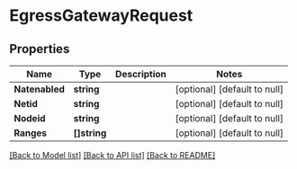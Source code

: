 # EgressGatewayRequest

## Properties
Name | Type | Description | Notes
------------ | ------------- | ------------- | -------------
**Natenabled** | **string** |  | [optional] [default to null]
**Netid** | **string** |  | [optional] [default to null]
**Nodeid** | **string** |  | [optional] [default to null]
**Ranges** | **[]string** |  | [optional] [default to null]

[[Back to Model list]](../README.md#documentation-for-models) [[Back to API list]](../README.md#documentation-for-api-endpoints) [[Back to README]](../README.md)


